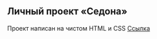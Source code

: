 ## Личный проект «Седона»

Проект написан на чистом HTML и CSS [Ссылка](https://liana6616.github.io/2401699-sedona-38/)
